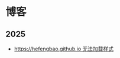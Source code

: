 # 博客

## 2025

- [https://hefengbao.github.io 无法加载样式](https://hefengbao.github.io/blog/2025-05-21-hefengbao-github-io-can-not-load-style)